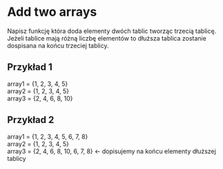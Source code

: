 # Add two arrays
Napisz funkcję która doda elementy dwóch tablic tworząc trzecią tablicę. Jeżeli tablice mają różną liczbę elementów to dłuższa tablica zostanie dospisana na końcu trzeciej tablicy.
## Przykład 1
array1 = {1, 2, 3, 4, 5} \
array2 = {1, 2, 3, 4, 5} \
array3 = {2, 4, 6, 8, 10}

## Przykład 2
array1 = {1, 2, 3, 4, 5, 6, 7, 8} \
array2 = {1, 2, 3, 4, 5} \
array3 = {2, 4, 6, 8, 10, 6, 7, 8} <- dopisujemy na końcu elementy dłuższej tablicy